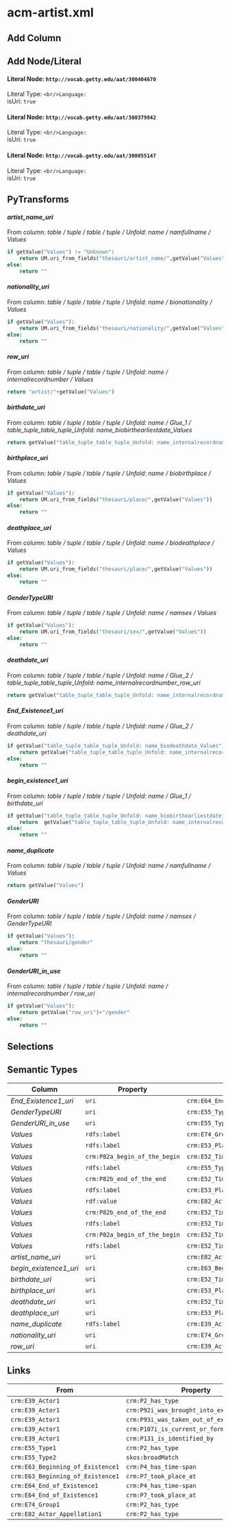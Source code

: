 # acm-artist.xml

## Add Column

## Add Node/Literal
#### Literal Node: `http://vocab.getty.edu/aat/300404670`
Literal Type: ``
<br/>Language: ``
<br/>isUri: `true`

#### Literal Node: `http://vocab.getty.edu/aat/300379842`
Literal Type: ``
<br/>Language: ``
<br/>isUri: `true`

#### Literal Node: `http://vocab.getty.edu/aat/300055147`
Literal Type: ``
<br/>Language: ``
<br/>isUri: `true`


## PyTransforms
#### _artist_name_uri_
From column: _table / tuple / table / tuple / Unfold: name / namfullname / Values_
``` python
if getValue("Values") != "Unknown":
    return UM.uri_from_fields("thesauri/artist_name/",getValue("Values"))
else:
    return ""
```

#### _nationality_uri_
From column: _table / tuple / table / tuple / Unfold: name / bionationality / Values_
``` python
if getValue("Values"):
    return UM.uri_from_fields("thesauri/nationality/",getValue("Values"))
else:
    return ""
```

#### _row_uri_
From column: _table / tuple / table / tuple / Unfold: name / internalrecordnumber / Values_
``` python
return "artist/"+getValue("Values")
```

#### _birthdate_uri_
From column: _table / tuple / table / tuple / Unfold: name / Glue_1 / table_tuple_table_tuple_Unfold: name_biobirthearliestdate_Values_
``` python
return getValue("table_tuple_table_tuple_Unfold: name_internalrecordnumber_row_uri") +"/birth/date"
```

#### _birthplace_uri_
From column: _table / tuple / table / tuple / Unfold: name / biobirthplace / Values_
``` python
if getValue("Values"):
    return UM.uri_from_fields("thesauri/place/",getValue("Values"))
else:
    return ""
```

#### _deathplace_uri_
From column: _table / tuple / table / tuple / Unfold: name / biodeathplace / Values_
``` python
if getValue("Values"):
    return UM.uri_from_fields("thesauri/place/",getValue("Values"))
else:
    return ""
```

#### _GenderTypeURI_
From column: _table / tuple / table / tuple / Unfold: name / namsex / Values_
``` python
if getValue("Values"):
    return UM.uri_from_fields("thesauri/sex/",getValue("Values"))
else:
    return ""

```

#### _deathdate_uri_
From column: _table / tuple / table / tuple / Unfold: name / Glue_2 / table_tuple_table_tuple_Unfold: name_internalrecordnumber_row_uri_
``` python
return getValue("table_tuple_table_tuple_Unfold: name_internalrecordnumber_row_uri") + "/death/date"
```

#### _End_Existence1_uri_
From column: _table / tuple / table / tuple / Unfold: name / Glue_2 / deathdate_uri_
``` python
if getValue("table_tuple_table_tuple_Unfold: name_biodeathdate_Values"):
    return getValue("table_tuple_table_tuple_Unfold: name_internalrecordnumber_row_uri") + "/death"
else:
    return ""
```

#### _begin_existence1_uri_
From column: _table / tuple / table / tuple / Unfold: name / Glue_1 / birthdate_uri_
``` python
if getValue("table_tuple_table_tuple_Unfold: name_biobirthearliestdate_Values"):
    return  getValue("table_tuple_table_tuple_Unfold: name_internalrecordnumber_row_uri") +"/birth"
else:
    return ""
```

#### _name_duplicate_
From column: _table / tuple / table / tuple / Unfold: name / namfullname / Values_
``` python
return getValue("Values")
```

#### _GenderURI_
From column: _table / tuple / table / tuple / Unfold: name / namsex / GenderTypeURI_
``` python
if getValue("Values"):
    return "thesauri/gender"
else:
    return ""

```

#### _GenderURI_in_use_
From column: _table / tuple / table / tuple / Unfold: name / internalrecordnumber / row_uri_
``` python
if getValue("Values"):
    return getValue("row_uri")+"/gender"
else:
    return ""

```


## Selections

## Semantic Types
| Column | Property | Class |
|  ----- | -------- | ----- |
| _End_Existence1_uri_ | `uri` | `crm:E64_End_of_Existence1`|
| _GenderTypeURI_ | `uri` | `crm:E55_Type2`|
| _GenderURI_in_use_ | `uri` | `crm:E55_Type1`|
| _Values_ | `rdfs:label` | `crm:E74_Group1`|
| _Values_ | `rdfs:label` | `crm:E53_Place1`|
| _Values_ | `crm:P82a_begin_of_the_begin` | `crm:E52_Time-Span2`|
| _Values_ | `rdfs:label` | `crm:E55_Type1`|
| _Values_ | `crm:P82b_end_of_the_end` | `crm:E52_Time-Span2`|
| _Values_ | `rdfs:label` | `crm:E53_Place2`|
| _Values_ | `rdf:value` | `crm:E82_Actor_Appellation1`|
| _Values_ | `crm:P82b_end_of_the_end` | `crm:E52_Time-Span1`|
| _Values_ | `rdfs:label` | `crm:E52_Time-Span2`|
| _Values_ | `crm:P82a_begin_of_the_begin` | `crm:E52_Time-Span1`|
| _Values_ | `rdfs:label` | `crm:E52_Time-Span1`|
| _artist_name_uri_ | `uri` | `crm:E82_Actor_Appellation1`|
| _begin_existence1_uri_ | `uri` | `crm:E63_Beginning_of_Existence1`|
| _birthdate_uri_ | `uri` | `crm:E52_Time-Span1`|
| _birthplace_uri_ | `uri` | `crm:E53_Place1`|
| _deathdate_uri_ | `uri` | `crm:E52_Time-Span2`|
| _deathplace_uri_ | `uri` | `crm:E53_Place2`|
| _name_duplicate_ | `rdfs:label` | `crm:E39_Actor1`|
| _nationality_uri_ | `uri` | `crm:E74_Group1`|
| _row_uri_ | `uri` | `crm:E39_Actor1`|


## Links
| From | Property | To |
|  --- | -------- | ---|
| `crm:E39_Actor1` | `crm:P2_has_type` | `crm:E55_Type1`|
| `crm:E39_Actor1` | `crm:P92i_was_brought_into_existence_by` | `crm:E63_Beginning_of_Existence1`|
| `crm:E39_Actor1` | `crm:P93i_was_taken_out_of_existence_by` | `crm:E64_End_of_Existence1`|
| `crm:E39_Actor1` | `crm:P107i_is_current_or_former_member_of` | `crm:E74_Group1`|
| `crm:E39_Actor1` | `crm:P131_is_identified_by` | `crm:E82_Actor_Appellation1`|
| `crm:E55_Type1` | `crm:P2_has_type` | `crm:E55_Type2`|
| `crm:E55_Type2` | `skos:broadMatch` | `http://vocab.getty.edu/aat/300055147`|
| `crm:E63_Beginning_of_Existence1` | `crm:P4_has_time-span` | `crm:E52_Time-Span1`|
| `crm:E63_Beginning_of_Existence1` | `crm:P7_took_place_at` | `crm:E53_Place1`|
| `crm:E64_End_of_Existence1` | `crm:P4_has_time-span` | `crm:E52_Time-Span2`|
| `crm:E64_End_of_Existence1` | `crm:P7_took_place_at` | `crm:E53_Place2`|
| `crm:E74_Group1` | `crm:P2_has_type` | `http://vocab.getty.edu/aat/300379842`|
| `crm:E82_Actor_Appellation1` | `crm:P2_has_type` | `http://vocab.getty.edu/aat/300404670`|
